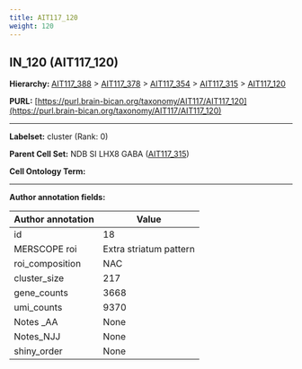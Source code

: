 ```yaml
---
title: AIT117_120
weight: 120
---
```

## IN_120 (AIT117_120)
<b>Hierarchy: </b>
[AIT117_388](../AIT117_388) >
[AIT117_378](../AIT117_378) >
[AIT117_354](../AIT117_354) >
[AIT117_315](../AIT117_315) >
[AIT117_120](../AIT117_120)

**PURL:** [https://purl.brain-bican.org/taxonomy/AIT117/AIT117_120](https://purl.brain-bican.org/taxonomy/AIT117/AIT117_120)

---


**Labelset:** cluster (Rank: 0)

**Parent Cell Set:** NDB SI LHX8 GABA ([AIT117_315](../AIT117_315))



**Cell Ontology Term:** 

[MARKER GENES.]: #


---

[TRANSFERRED ANNOTATIONS.]: #


[AUTHOR ANNOTATION FIELDS.]: #


**Author annotation fields:**

| Author annotation | Value |
|-------------------|-------|
|id|18|
|MERSCOPE roi|Extra striatum pattern|
|roi_composition|NAC|
|cluster_size|217|
|gene_counts|3668|
|umi_counts|9370|
|Notes _AA|None|
|Notes_NJJ|None|
|shiny_order|None|
